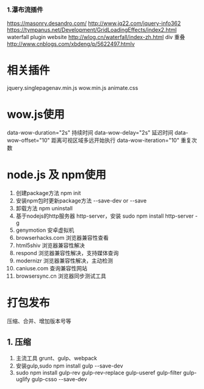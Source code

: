 ### 1.瀑布流插件
https://masonry.desandro.com/
http://www.jq22.com/jquery-info362
https://tympanus.net/Development/GridLoadingEffects/index2.html
waterfall plugin website http://wlog.cn/waterfall/index-zh.html
div 重叠 http://www.cnblogs.com/xbdeng/p/5622497.htmlv

# 相关插件
jquery.singlepagenav.min.js
wow.min.js
animate.css

# wow.js使用
data-wow-duration="2s" 持续时间
data-wow-delay="2s" 延迟时间
data-wow-offset="10" 距离可视区域多远开始执行
data-wow-iteration="10" 重复次数
# node.js 及 npm使用
1. 创建package方法 npm init
2. 安装npm包时更新package方法 --save-dev  or --save
3. 卸载方法 npm uninstall 
4. 基于nodejs的http服务器 http-server，安装 sudo npm install http-server -g
5. genymotion 安卓虚拟机
6. browserhacks.com 浏览器兼容性查看
7. html5shiv 浏览器兼容性解决
8. respond 浏览器兼容性解决，支持媒体查询
9. modernizr 浏览器兼容性解决，主动检测
10. caniuse.com 查询兼容性网站
11. browsersync.cn 浏览器同步测试工具

# 打包发布
压缩、合并、增加版本号等
## 1. 压缩
1. 主流工具 grunt、gulp、webpack
2. 安装gulp,sudo npm install gulp --save-dev
3. sudo npm install gulp-rev gulp-rev-replace gulp-useref gulp-filter gulp-uglify gulp-csso --save-dev